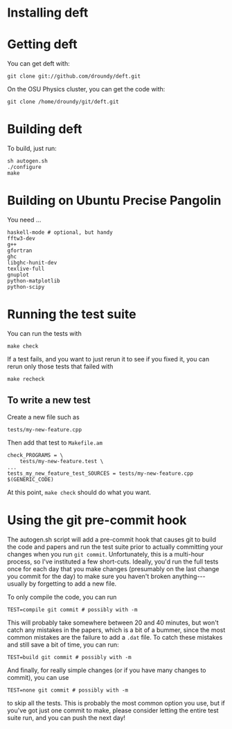 # Installing deft

Getting deft
============

You can get deft with:

    git clone git://github.com/droundy/deft.git

On the OSU Physics cluster, you can get the code with:

    git clone /home/droundy/git/deft.git

Building deft
=============

To build, just run:

    sh autogen.sh
    ./configure
    make

Building on Ubuntu Precise Pangolin
===================================

You need ...

    haskell-mode # optional, but handy
    fftw3-dev
    g++
    gfortran
    ghc
    libghc-hunit-dev
    texlive-full
    gnuplot
    python-matplotlib
    python-scipy

Running the test suite
======================

You can run the tests with

    make check

If a test fails, and you want to just rerun it to see if you fixed it,
you can rerun only those tests that failed with

    make recheck

To write a new test
-------------------

Create a new file such as

    tests/my-new-feature.cpp

Then add that test to `Makefile.am`

    check_PROGRAMS = \
        tests/my-new-feature.test \
    ...
    tests_my_new_feature_test_SOURCES = tests/my-new-feature.cpp $(GENERIC_CODE)
    
At this point, `make check` should do what you want.


Using the git pre-commit hook
=============================

The autogen.sh script will add a pre-commit hook that causes git to
build the code and papers and run the test suite prior to actually
committing your changes when you run `git commit`.  Unfortunately,
this is a multi-hour process, so I've instituted a few short-cuts.
Ideally, you'd run the full tests once for each day that you make
changes (presumably on the last change you commit for the day) to make
sure you haven't broken anything---usually by forgetting to add a new
file.

To only compile the code, you can run

    TEST=compile git commit # possibly with -m

This will probably take somewhere between 20 and 40 minutes, but won't
catch any mistakes in the papers, which is a bit of a bummer, since
the most common mistakes are the failure to add a `.dat` file.  To
catch these mistakes and still save a bit of time, you can run:

    TEST=build git commit # possibly with -m

And finally, for really simple changes (or if you have many changes to
commit), you can use

    TEST=none git commit # possibly with -m

to skip all the tests.  This is probably the most common option you
use, but if you've got just one commit to make, please consider
letting the entire test suite run, and you can push the next day!
